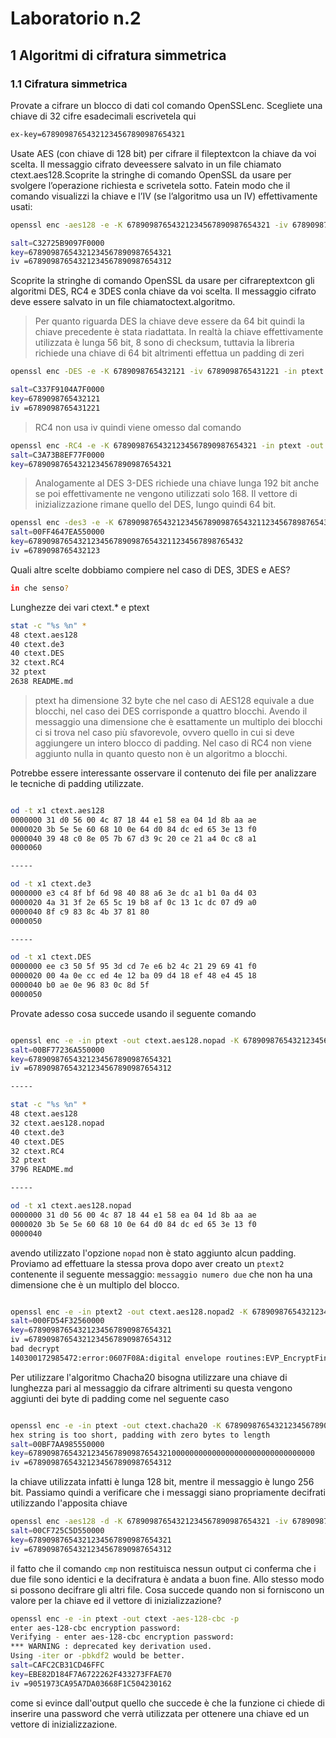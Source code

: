 # Laboratorio n.2

## 1 Algoritmi di cifratura simmetrica

### 1.1    Cifratura simmetrica

Provate a cifrare un blocco di dati col comando OpenSSLenc. Scegliete una chiave di 32 cifre esadecimali escrivetela qui

```sh
ex-key=67890987654321234567890987654321
```

Usate AES (con chiave di 128 bit) per cifrare il fileptextcon la chiave da voi scelta. Il messaggio cifrato deveessere salvato in un file chiamato ctext.aes128.Scoprite la stringhe di comando OpenSSL da usare per svolgere l’operazione richiesta e scrivetela sotto.  Fatein modo che il comando visualizzi la chiave e l’IV (se l’algoritmo usa un IV) effettivamente usati:

```sh 
openssl enc -aes128 -e -K 67890987654321234567890987654321 -iv 67890987654321234567890987654312 -in ptext -out ctext.aes128 -p

salt=C32725B9097F0000
key=67890987654321234567890987654321
iv =67890987654321234567890987654312
```

Scoprite la stringhe di comando OpenSSL da usare per cifrareptextcon gli algoritmi DES, RC4 e 3DES conla chiave da voi scelta. Il messaggio cifrato deve essere salvato in un file chiamatoctext.algoritmo.

> Per quanto riguarda DES la chiave deve essere da 64 bit quindi la chiave precedente è stata riadattata. In realtà la chiave effettivamente utilizzata è lunga 56 bit, 8 sono di checksum, tuttavia la libreria richiede una chiave di 64 bit altrimenti effettua un padding di zeri

```sh 
openssl enc -DES -e -K 6789098765432121 -iv 6789098765431221 -in ptext -out ctext.DES -p

salt=C337F9104A7F0000
key=6789098765432121
iv =6789098765431221
```

> RC4 non usa iv quindi viene omesso dal comando

```sh 
openssl enc -RC4 -e -K 67890987654321234567890987654321 -in ptext -out ctext.RC4 -p
salt=C3A73B8EF77F0000
key=67890987654321234567890987654321
```

> Analogamente al DES 3-DES richiede una chiave lunga 192 bit anche se poi effettivamente ne vengono utilizzati solo 168. Il vettore di inizializzazione rimane quello del DES, lungo quindi 64 bit.

```sh
openssl enc -des3 -e -K 678909876543212345678909876543211234567898765432 -iv 6789098765432123 -in ptext -out ctext.de3 -p
salt=00FF4647EA550000
key=678909876543212345678909876543211234567898765432
iv =6789098765432123

```

Quali altre scelte dobbiamo compiere nel caso di DES, 3DES e AES?

```sh
in che senso?
```

Lunghezze dei vari ctext.* e ptext

```sh
stat -c "%s %n" *
48 ctext.aes128
40 ctext.de3
40 ctext.DES
32 ctext.RC4
32 ptext
2638 README.md

```

> ptext ha dimensione 32 byte che nel caso di AES128 equivale a due blocchi, nel caso dei DES corrisponde a quattro blocchi. Avendo il messaggio una dimensione che è esattamente un multiplo dei blocchi ci si trova nel caso più sfavorevole, ovvero quello in cui si deve aggiungere un intero blocco di padding. Nel caso di RC4 non viene aggiunto nulla in quanto questo non è un algoritmo a blocchi.

Potrebbe essere interessante osservare il contenuto dei file per analizzare le tecniche di padding utilizzate.

```sh

od -t x1 ctext.aes128 
0000000 31 d0 56 00 4c 87 18 44 e1 58 ea 04 1d 8b aa ae
0000020 3b 5e 5e 60 68 10 0e 64 d0 84 dc ed 65 3e 13 f0
0000040 39 48 c0 8e 05 7b 67 d3 9c 20 ce 21 a4 0c c8 a1
0000060

-----

od -t x1 ctext.de3
0000000 e3 c4 8f bf 6d 98 40 88 a6 3e dc a1 b1 0a d4 03
0000020 4a 31 3f 2e 65 5c 19 b8 af 0c 13 1c dc 07 d9 a0
0000040 8f c9 83 8c 4b 37 81 80
0000050

-----

od -t x1 ctext.DES 
0000000 ee c3 50 5f 95 3d cd 7e e6 b2 4c 21 29 69 41 f0
0000020 00 4a 0e cc ed 4e 12 ba 09 d4 18 ef 48 e4 45 18
0000040 b0 ae 0e 96 83 0c 8d 5f
0000050


```

Provate adesso cosa succede usando il seguente comando

```sh

openssl enc -e -in ptext -out ctext.aes128.nopad -K 67890987654321234567890987654321 -iv 67890987654321234567890987654312  -aes-128-cbc -nopad -p
salt=00BF77236A550000
key=67890987654321234567890987654321
iv =67890987654321234567890987654312

-----

stat -c "%s %n" *
48 ctext.aes128
32 ctext.aes128.nopad
40 ctext.de3
40 ctext.DES
32 ctext.RC4
32 ptext
3796 README.md

-----

od -t x1 ctext.aes128.nopad 
0000000 31 d0 56 00 4c 87 18 44 e1 58 ea 04 1d 8b aa ae
0000020 3b 5e 5e 60 68 10 0e 64 d0 84 dc ed 65 3e 13 f0
0000040

```
avendo utilizzato l'opzione `nopad` non è stato aggiunto alcun padding. Proviamo ad effettuare la stessa prova dopo aver creato un `ptext2` contenente il seguente messaggio: `messaggio numero due` che non ha una dimensione che è un multiplo del blocco.

```sh

openssl enc -e -in ptext2 -out ctext.aes128.nopad2 -K 67890987654321234567890987654321 -iv 67890987654321234567890987654312  -aes-128-cbc -nopad -p
salt=000FD54F32560000
key=67890987654321234567890987654321
iv =67890987654321234567890987654312
bad decrypt
140300172985472:error:0607F08A:digital envelope routines:EVP_EncryptFinal_ex:data not multiple of block length:../crypto/evp/evp_enc.c:425:

```

Per utilizzare l'algoritmo Chacha20 bisogna utilizzare una chiave di lunghezza pari al messaggio da cifrare altrimenti su questa vengono aggiunti dei byte di padding come nel seguente caso

```sh

openssl enc -e -in ptext -out ctext.chacha20 -K 67890987654321234567890987654321 -iv 67890987654321234567890987654312  -chacha20 -p
hex string is too short, padding with zero bytes to length
salt=00BF7AA985550000
key=6789098765432123456789098765432100000000000000000000000000000000
iv =67890987654321234567890987654312


```

la chiave utilizzata infatti è lunga 128 bit, mentre il messaggio è lungo 256 bit. Passiamo quindi a verificare che i messaggi siano propriamente decifrati utilizzando l'apposita chiave

```sh
openssl enc -aes128 -d -K 67890987654321234567890987654321 -iv 67890987654321234567890987654312 -in ctext.aes128 -out dtext.aes128 -p && cmp ptext dtext.aes128
salt=00CF725C5D550000
key=67890987654321234567890987654321
iv =67890987654321234567890987654312
```

il fatto che il comando `cmp` non restituisca nessun output ci conferma che i due file sono identici e la decifratura è andata a buon fine. Allo stesso modo si possono decifrare gli altri file. Cosa succede quando non si forniscono un valore per la chiave ed il vettore di inizializzazione?

```sh
openssl enc -e -in ptext -out ctext -aes-128-cbc -p
enter aes-128-cbc encryption password:
Verifying - enter aes-128-cbc encryption password:
*** WARNING : deprecated key derivation used.
Using -iter or -pbkdf2 would be better.
salt=CAFC2CB31CD46FFC
key=EBE82D184F7A6722262F433273FFAE70
iv =9051973CA95A7DA03668F1C504230162
```
come si evince dall'output quello che succede è che la funzione ci chiede di inserire una password che verrà utilizzata per ottenere una chiave ed un vettore di inizializzazione.
